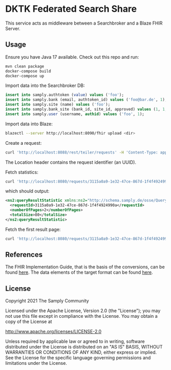 # DKTK Federated Search Share

This service acts as middleware between a Searchbroker and a Blaze FHIR Server.

## Usage

Ensure you have Java 17 available. Check out this repo and run:

```sh
mvn clean package
docker-compose build
docker-compose up
```

Import data into the Searchbroker DB:

```sql
insert into samply.authtoken (value) values ('foo');
insert into samply.bank (email, authtoken_id) values ('foo@bar.de', 1);
insert into samply.site (name) values ('foo');
insert into samply.bank_site (bank_id, site_id, approved) values (1, 1, true);
insert into samply.user (username, authid) values ('foo', 1);
```

Import data into Blaze:

```sh
blazectl --server http://localhost:8090/fhir upload <dir>
```

Create a request:

```sh
curl 'http://localhost:8088/rest/teiler/requests' -H 'Content-Type: application/xml' -d '<foo></foo>' -vs 2>&1 | grep Location
```

The Location header contains the request identifier (an UUID).

Fetch statistics:

```sh
curl 'http://localhost:8080/requests/3115a0a9-1e32-47ce-867d-1f4f4924990a/stats' -H 'Accept: application/xml'
```

which should output:

```xml
<ns2:queryResultStatistic xmlns:ns2="http://schema.samply.de/osse/QueryResultStatistic">
  <requestId>3115a0a9-1e32-47ce-867d-1f4f4924990a</requestId>
  <numberOfPages>2</numberOfPages>
  <totalSize>80</totalSize>
</ns2:queryResultStatistic>
```

Fetch the first result page:

```sh
curl 'http://localhost:8080/requests/3115a0a9-1e32-47ce-867d-1f4f4924990a/result?page=0' -H 'Accept: application/xml'
```

## References

The FHIR Implementation Guide, that is the basis of the conversions, can be found [here][1]. The
data elements of the target format can be found [here][2].

## License

Copyright 2021 The Samply Community

Licensed under the Apache License, Version 2.0 (the "License"); you may not use this file except in
compliance with the License. You may obtain a copy of the License at

http://www.apache.org/licenses/LICENSE-2.0

Unless required by applicable law or agreed to in writing, software distributed under the License is
distributed on an "AS IS" BASIS, WITHOUT WARRANTIES OR CONDITIONS OF ANY KIND, either express or
implied. See the License for the specific language governing permissions and limitations under the
License.

[1]: <https://simplifier.net/oncology/>

[2]: <https://mdr.ccp-it.dktk.dkfz.de/view.xhtml?namespace=dktk>
